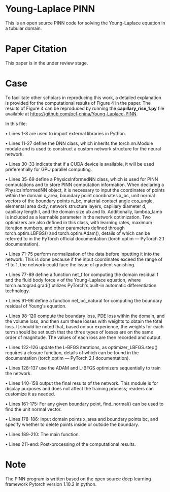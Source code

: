 # Young-Laplace PINN
This is an open source PINN code for solving the Young-Laplace equation in a tubular domain.
# Paper Citation
This paper is in the under review stage.
# Case
To facilitate other scholars in reproducing this work, a detailed explanation is provided for the computational results of Figure 4 in the paper. The results of Figure 4 can be reproduced by running the **capillary_rise_1.py** file available at https://github.com/pcl-china/Young-Laplace-PINN.

In this file:

•	Lines 1-8 are used to import external libraries in Python.

•	Lines 11-27 define the DNN class, which inherits the torch.nn.Module module and is used to construct a custom network structure for the neural network.

•	Lines 30-33 indicate that if a CUDA device is available, it will be used preferentially for GPU parallel computing.

•	Lines 35-69 define a PhysicsInformedNN class, which is used for PINN computations and to store PINN computation information. When declaring a PhysicsInformedNN object, it is necessary to input the coordinates of points within the domain x_area, boundary point coordinates x_bc, unit normal vectors of the boundary points n_bc, material contact angle cos_angle, elemental area dxdy, network structure layers, capillary diameter d, capillary length l, and the domain size ub and lb. Additionally, lambda_lamb is included as a learnable parameter in the network optimization. Two optimizers are also defined in this class, with learning rates, maximum iteration numbers, and other parameters defined through torch.optim.LBFGS() and torch.optim.Adam(), details of which can be referred to in the PyTorch official documentation (torch.optim — PyTorch 2.1 documentation).

•	Lines 71-75 perform normalization of the data before inputting it into the network. This is done because if the input coordinates exceed the range of -1 to 1, the network could face the issue of gradient vanishing.

•	Lines 77-89 define a function net_f for computing the domain residual f and the fluid body force v of the Young-Laplace equation, where torch.autograd.grad() utilizes PyTorch's built-in automatic differentiation technology.

•	Lines 91-96 define a function net_bc_natural for computing the boundary residual of Young's equation.

•	Lines 98-120 compute the boundary loss, PDE loss within the domain, and the volume loss, and then sum these losses with weights to obtain the total loss. It should be noted that, based on our experience, the weights for each term should be set such that the three types of losses are on the same order of magnitude. The values of each loss are then recorded and output.

•	Lines 122-126 update the L-BFGS iterations, as optimizer_LBFGS.step() requires a closure function, details of which can be found in the documentation (torch.optim — PyTorch 2.1 documentation).

•	Lines 128-137 use the ADAM and L-BFGS optimizers sequentially to train the network.

•	Lines 140-158 output the final results of the network. This module is for display purposes and does not affect the training process; readers can customize it as needed.

•	Lines 161-175: For any given boundary point, find_normal() can be used to find the unit normal vector.

•	Lines 178-186: Input domain points x_area and boundary points bc, and specify whether to delete points inside or outside the boundary.

•	Lines 189-210: The main function.

•	Lines 211-end: Post-processing of the computational results.

# Note
The PINN program is written based on the open source deep learning framework Pytorch version 1.10.2 in python.
